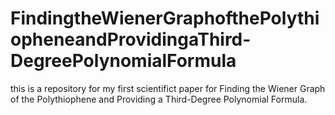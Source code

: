 # FindingtheWienerGraphofthePolythiopheneandProvidingaThird-DegreePolynomialFormula
this is a repository for my first scientifict paper for Finding the Wiener Graph of the Polythiophene and Providing a Third-Degree Polynomial Formula. 

